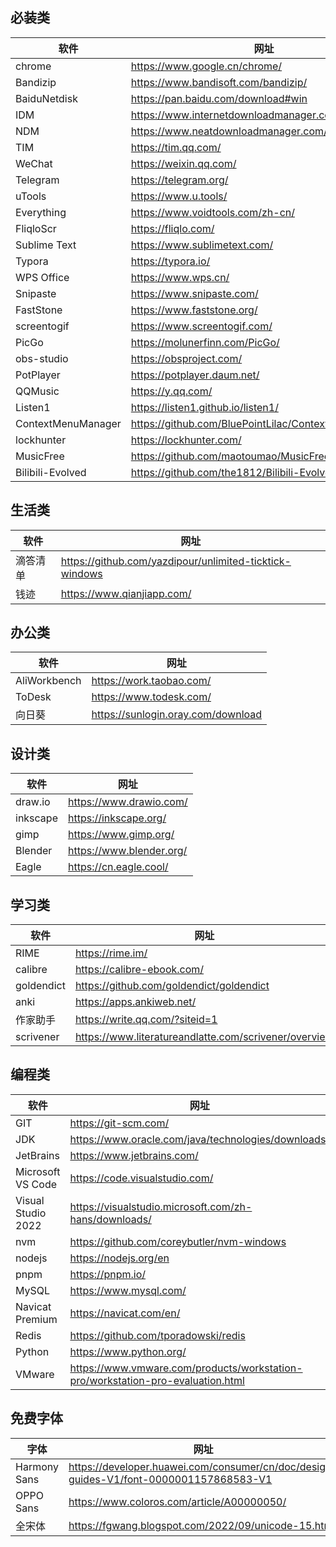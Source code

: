 ## 必装类

| 软件                 | 网址                                                 |
| -------------------- | ---------------------------------------------------- |
| chrome             | https://www.google.cn/chrome/                        |
| Bandizip           | https://www.bandisoft.com/bandizip/                  |
| BaiduNetdisk       | https://pan.baidu.com/download#win                   |
| IDM                | https://www.internetdownloadmanager.com/             |
| NDM                | https://www.neatdownloadmanager.com/index.php/en/    |
| TIM                | https://tim.qq.com/                                  |
| WeChat             | https://weixin.qq.com/                               |
| Telegram           | https://telegram.org/                                |
| uTools             | https://www.u.tools/                                 |
| Everything         | https://www.voidtools.com/zh-cn/                     |
| FliqloScr          | https://fliqlo.com/                                  |
| Sublime Text       | https://www.sublimetext.com/                         |
| Typora             | https://typora.io/                                   |
| WPS Office         | https://www.wps.cn/                                  |
| Snipaste           | https://www.snipaste.com/                            |
| FastStone          | https://www.faststone.org/                           |
| screentogif        | https://www.screentogif.com/                         |
| PicGo              | https://molunerfinn.com/PicGo/                       |
| obs-studio         | https://obsproject.com/                              |
| PotPlayer          | https://potplayer.daum.net/                          |
| QQMusic            | https://y.qq.com/                                    |
| Listen1            | https://listen1.github.io/listen1/                   |
| ContextMenuManager | https://github.com/BluePointLilac/ContextMenuManager |
| lockhunter         | https://lockhunter.com/                              |
| MusicFree          | https://github.com/maotoumao/MusicFreeDesktop        |
| Bilibili-Evolved   | https://github.com/the1812/Bilibili-Evolved          |

## 生活类

| 软件       | 网址                                                    |
| ---------- | ------------------------------------------------------- |
| 滴答清单 | https://github.com/yazdipour/unlimited-ticktick-windows |
| 钱迹     | https://www.qianjiapp.com/                              |

## 办公类

| 软件           | 网址                               |
| -------------- | ---------------------------------- |
| AliWorkbench | https://work.taobao.com/           |
| ToDesk       | https://www.todesk.com/            |
| 向日葵        | https://sunlogin.oray.com/download |

## 设计类

| 软件       | 网址                     |
| ---------- | ------------------------ |
| draw.io  | https://www.drawio.com/  |
| inkscape | https://inkscape.org/    |
| gimp     | https://www.gimp.org/    |
| Blender  | https://www.blender.org/ |
| Eagle    | https://cn.eagle.cool/   |

## 学习类

| 软件         | 网址                                                  |
| ------------ | ----------------------------------------------------- |
| RIME       | https://rime.im/                                      |
| calibre    | https://calibre-ebook.com/                            |
| goldendict | https://github.com/goldendict/goldendict              |
| anki       | https://apps.ankiweb.net/                             |
| 作家助手    | https://write.qq.com/?siteid=1                        |
| scrivener  | https://www.literatureandlatte.com/scrivener/overview |

## 编程类

| 软件                 | 网址                                                                            |
| -------------------- | ------------------------------------------------------------------------------- |
| GIT                | https://git-scm.com/                                                            |
| JDK                | https://www.oracle.com/java/technologies/downloads/                             |
| JetBrains          | https://www.jetbrains.com/                                                      |
| Microsoft VS Code  | https://code.visualstudio.com/                                                  |
| Visual Studio 2022 | https://visualstudio.microsoft.com/zh-hans/downloads/                           |
| nvm                | https://github.com/coreybutler/nvm-windows                                      |
| nodejs             | https://nodejs.org/en                                                           |
| pnpm               | https://pnpm.io/                                                                |
| MySQL              | https://www.mysql.com/                                                          |
| Navicat Premium    | https://navicat.com/en/                                                         |
| Redis              | https://github.com/tporadowski/redis                                            |
| Python             | https://www.python.org/                                                         |
| VMware             | https://www.vmware.com/products/workstation-pro/workstation-pro-evaluation.html |

## 免费字体

| 字体           | 网址                                                                                   |
| -------------- | -------------------------------------------------------------------------------------- |
| Harmony Sans | https://developer.huawei.com/consumer/cn/doc/design-guides-V1/font-0000001157868583-V1 |
| OPPO Sans    | https://www.coloros.com/article/A00000050/                                             |
| 全宋体        | https://fgwang.blogspot.com/2022/09/unicode-15.html                                    |
